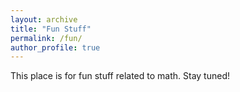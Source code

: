 ```yaml
---
layout: archive
title: "Fun Stuff"
permalink: /fun/
author_profile: true
---
```



This place is for fun stuff related to math. Stay tuned! 

[//]: # (<br/><br/><br/><br/><br/><br/><br/><br/><br/>)
